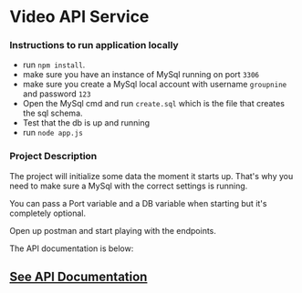 # Video API Service 

### Instructions to run application locally

* run `npm install`.
* make sure you have an instance of MySql running on port `3306`
* make sure you create a MySql local account with username `groupnine` and password `123`
* Open the MySql cmd and run `create.sql` which is the file that creates the sql schema.
* Test that the db is up and running
* run `node app.js`

### Project Description

The project will initialize some data the moment it starts up. That's why you need to make sure 
a MySql with the correct settings is running. 

You can pass a Port variable and a DB variable when starting but it's completely optional. 

Open up postman and start playing with the endpoints. 

The API documentation is below: 


## [See API Documentation](https://github.com/user/repo/blob/branch/other_file.md) 
